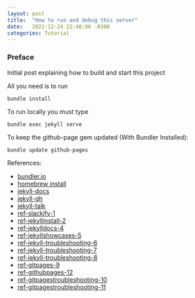 ```yaml
---
layout: post
title:  "How to run and debug this server"
date:   2021-12-24 22:40:06 -0300
categories: Tutorial
---
```


### Preface ###
Initial post explaining how to build and start this project

All you need is to run 
````
bundle install
````

To run locally you must type
````
bundle exec jekyll serve
````


To keep the github-page gem updated (With Bundler Installed):
````
bundle update github-pages
````


References:
* [bundler.io]
* [homebrew install]
* [jekyll-docs]
* [jekyll-gh]
* [jekyll-talk]
* [ref-slackify-1]
* [ref-jekyllinstall-2]
* [ref-jekylldocs-4]
* [ref-jekyllshowcases-5]
* [ref-jekyll-troubleshooting-6]
* [ref-jekyll-troubleshooting-7]
* [ref-jekyll-troubleshooting-8]
* [ref-gitpages-9]
* [ref-githubpages-12]
* [ref-gitpagestroubleshooting-10]
* [ref-gitpagestroubleshooting-11]



[bundler.io]: https://bundler.io
[homebrew install]: https://brew.sh/
[jekyll-docs]: https://jekyllrb.com/docs/home
[jekyll-gh]:   https://github.com/jekyll/jekyll
[jekyll-talk]: https://talk.jekyllrb.com/
[ref-slackify-1]: https://stackify.com/install-ruby-on-your-mac-everything-you-need-to-get-going/
[ref-jekyllinstall-2]: https://medium.com/20percentwork/creating-your-blog-for-free-using-jekyll-github-pages-dba37272730a
[ref-jekyllwebstorm-3]: https://hadihariri.com/2014/01/04/using-webstorm-to-maintain-a-jekyll-site/
[ref-jekylldocs-4]: https://jekyllrb.com/docs/
[ref-jekyllshowcases-5]: https://jekyllrb.com/showcase/
[ref-jekyll-troubleshooting-6]: https://stackoverflow.com/questions/8146249/jekyll-command-not-found
[ref-jekyll-troubleshooting-7]: https://help.github.com/en/github/working-with-github-pages/about-jekyll-build-errors-for-github-pages-sites
[ref-jekyll-troubleshooting-8]: https://help.github.com/en/github/working-with-github-pages/about-github-pages-and-jekyll
[ref-gitpages-9]: https://jarlowrey.com/blog/github-pages-custom-domain
[ref-gitpagestroubleshooting-10]: https://talk.jekyllrb.com/t/how-to-install-github-pages-with-jekyll/3510
[ref-gitpagestroubleshooting-11]: https://stackoverflow.com/questions/11577147/how-to-fix-http-404-on-github-pages#:~:text=Just%20wait%20about%20ten%20minutes,the%20problem%20at%20their%20end.
[ref-githubpages-12]: https://pages.github.com/